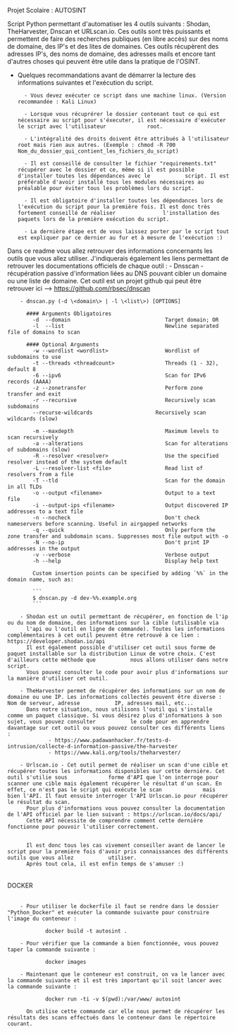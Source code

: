 Projet Scolaire : AUTOSINT

Script Python permettant d'automatiser les 4 outils suivants : Shodan, TheHarvester, Dnscan et URLscan.io.
Ces outils sont très puissants et permettent de faire des recherches publiques (en libre accès) sur des noms de domaine, des IP's et des lites de domaines.
Ces outils récupèrent des adresses IP's, des noms de domaine, des adresses mails et encore tant d'autres choses qui peuvent être utile dans la pratique de l'OSINT.

- Quelques recommandations avant de démarrer la lecture des informations suivantes et l'exécution du script.

        - Vous devez exécuter ce script dans une machine linux. (Version recommandée : Kali Linux)
        
        - Lorsque vous récuprérer le dossier contenant tout ce qui est nécessaire au script pour s'éxecuter, il est nécessaire d'exécuter le script avec l'utilisateur             root.
        
        - L'intégralité des droits doivent être attribués à l'utilisateur root mais rien aux autres. (Exemple : chmod -R 700                                                       Nom_du_dossier_qui_contient_les_fichiers_du_script)

        - Il est conseillé de consulter le fichier "requirements.txt" récupérer avec le dossier et ce, même si il est possible d'installer toutes les dépendances avec le           script. Il est préférable d'avoir installé tous les modules nécessaires au préalable pour éviter tous les problèmes lors du script.

        - Il est obligatoire d'installer toutes les dépendances lors de l'exécution du script pour la première fois. Il est donc très fortement conseillé de réaliser               l'installation des paquets lors de la première exécution du script.
          
        - La dernière étape est de vous laissez porter par le script tout est expliquer par ce dernier au fur et à mesure de l'exécution :)
          
          
Dans ce readme vous allez retrouver des informations concernants les outils que vous allez utiliser. J'indiquerais également les liens permettant de retrouver les documentations officiels de chaque outil : 
        - Dnsscan - récupération passive d'information liées au DNS pouvant cibler un domaine ou une liste de domaine. Cet outil est un projet github qui peut être               retrouver ici --> https://github.com/rbsec/dnscan
        
        - dnscan.py (-d \<domain\> | -l \<list\>) [OPTIONS]

          #### Arguments Obligatoires
            -d  --domain                              Target domain; OR
            -l  --list                                Newline separated file of domains to scan
    
          #### Optional Arguments
            -w --wordlist <wordlist>                  Wordlist of subdomains to use
            -t --threads <threadcount>                Threads (1 - 32), default 8
            -6 --ipv6                                 Scan for IPv6 records (AAAA)
            -z --zonetransfer                         Perform zone transfer and exit
            -r --recursive                            Recursively scan subdomains
            --recurse-wildcards                    Recursively scan wildcards (slow)

            -m --maxdepth                             Maximum levels to scan recursively
            -a --alterations                          Scan for alterations of subdomains (slow)
            -R --resolver <resolver>                  Use the specified resolver instead of the system default
            -L --resolver-list <file>                 Read list of resolvers from a file
            -T --tld                                  Scan for the domain in all TLDs
            -o --output <filename>                    Output to a text file
            -i --output-ips <filename>                Output discovered IP addresses to a text file
            -n --nocheck                              Don't check nameservers before scanning. Useful in airgapped networks
            -q --quick                                Only perform the zone transfer and subdomain scans. Suppresses most file output with -o
            -N --no-ip                                Don't print IP addresses in the output
            -v --verbose                              Verbose output
            -h --help                                 Display help text

            Custom insertion points can be specified by adding `%%` in the domain name, such as:

            ```
            $ dnscan.py -d dev-%%.example.org
            ```
            
        - Shodan est un outil permettant de récupérer, en fonction de l'ip ou du nom de domaine, des informations sur la cible (utilisable via
          l'api ou l'outil en ligne de commande). Toutes les informations complémentaires à cet outil peuvent être retrouvé à ce lien : https://developer.shodan.io/api
          Il est également possible d'utiliser cet outil sous forme de paquet installable sur la distribution Linux de votre choix. C'est d'ailleurs cette méthode que           nous allons utiliser dans notre script.
          Vous pouvez consulter le code pour avoir plus d'informations sur la manière d'utiliser cet outil.
          
        - TheHarvester permet de récupérer des informations sur un nom de domaine ou une IP. Les informations collectés peuvent être diverse : Nom de serveur, adresse           IP, adresses mail, etc...
          Dans notre situation, nous utilisons l'outil qui s'installe comme un paquet classique. Si vous désirez plus d'informations à son sujet, vous pouvez consulter           le code pour en apprendre davantage sur cet outil ou vous pouvez consulter ces différents liens : 
                 - https://www.padawanhacker.fr/tests-d-intrusion/collecte-d-information-passive/the-harvester
                 - https://www.kali.org/tools/theharvester/
                 
        - Urlscan.io - Cet outil permet de réaliser un scan d'une cible et récupérer toutes les informations disponibles sur cette dernière. Cet outil s'utilie sous             forme d'API que l'on interroge pour scanner une cible mais également récupérer le résultat d'un scan. En effet, ce n'est pas le script qui exécute le scan             mais bien l'API. Il faut ensuite interroger l'API Urlscan.io pour récupérer le résultat du scan.
          Pour plus d'informations vous pouvez consulter la documentation de l'API officiel par le lien suivant : https://urlscan.io/docs/api/
          Cette API nécessite de comprendre comment cette dernière fonctionne pour pouvoir l'utiliser correctement.
          
          
          Il est donc tous les cas vivement conseiller avant de lancer le script pour la première fois d'avoir pris connaissances des différents outils que vous allez           utiliser. 
          Après tout cela, il est enfin temps de s'amuser :)
 

######
DOCKER
######

        - Pour utiliser le dockerfile il faut se rendre dans le dossier "Python_Docker" et exécuter la commande suivante pour construire l'image du conteneur : 
                
                docker build -t autosint .
                
        - Pour vérifier que la commande a bien fonctionnée, vous pouvez taper la commande suivante : 
        
                docker images
                
        - Maintenant que le conteneur est construit, on va le lancer avec la commande suivante et il est très important qu'il soit lancer avec la commande suivante :
        
                docker run -ti -v $(pwd):/var/www/ autosint
                
          On utilise cette commande car elle nous permet de récupérer les résultats des scans effectués dans le conteneur dans le répertoire courant.
